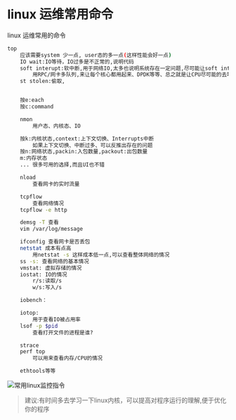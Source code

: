 # linux 运维常用命令
linux 运维常用的命令
```bash
top
    应该需要system 少一点, user态的多一点(这样性能会好一点)
    IO wait:IO等待，IO过多是不正常的,说明代码
    soft interupt:软中断,用于网络IO,太多也说明系统存在一定问题,尽可能让soft interrupt均匀 使
        用RPC/网卡多队列,来让每个核心都用起来、DPDK等等、总之就是让CPU尽可能的去均衡工作
    st stolen:偷取,


    按e:each
    按c:command
```
```bash
    nmon
        用户态、内核态、IO

    按k:内核状态,context:上下文切换、Interrupts中断
        如果上下文切换、中断过多、可以反推出存在的问题
    按n:网络状态,packin:入包数量,packout:出包数量
    m:内存状态
    ... 很多可用的选择,而且UI也不错

```
```bash
    nload
        查看网卡的实时流量
```
```bash
    tcpflow
        查看网络情况
    tcpflow -e http
```
```bash
    demsg -T 查看
    vim /var/log/message
```
```bash
    ifconfig 查看网卡是否丢包
    netstat 成本有点高
        用netstat -s 这样成本低一点,可以查看整体网络的情况
    ss -s: 查看网络的基本情况
    vmstat: 虚拟存储的情况
    iostat: IO的情况
        r/s:读取/s
        w/s:写入/s

    iobench： 

    iotop: 
        用于查看IO被占用率
    lsof -p $pid
        查看打开文件的进程是谁?

    strace
    perf top
        可以用来查看内存/CPU的情况
```
```bash
    ethtools等等
```

![常用linux监控指令](https://www.brendangregg.com/Perf/linux_observability_tools.png "监控指令")
> 建议:有时间多去学习一下linux内核，可以提高对程序运行的理解,便于优化你的程序


